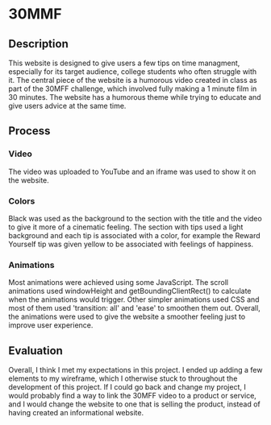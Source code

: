 # 30MMF

## Description
This website is designed to give users a few tips on time managment, especially for its target audience, college students who often struggle with it. The central piece of the website is a humorous video created in class as part of the 30MFF challenge, which involved fully making a 1 minute film in 30 minutes. The website has a humorous theme while trying to educate and give users advice at the same time.

## Process
### Video
The video was uploaded to YouTube and an iframe was used to show it on the website.
### Colors
Black was used as the background to the section with the title and the video to give it more of a cinematic feeling. The section with tips used a light background and each tip is associated with a color, for example the Reward Yourself tip was given yellow to be associated with feelings of happiness.
### Animations
Most animations were achieved using some JavaScript. The scroll animations used windowHeight and getBoundingClientRect() to calculate when the animations would trigger.
Other simpler animations used CSS and most of them used 'transition: all' and 'ease' to smoothen them out.
Overall, the animations were used to give the website a smoother feeling just to improve user experience. 

## Evaluation
Overall, I think I met my expectations in this project. I ended up adding a few elements to my wireframe, which I otherwise stuck to throughout the development of this project. If I could go back and change my project, I would probably find a way to link the 30MFF video to a product or service, and I would change the website to one that is selling the product, instead of having created an informational website.
